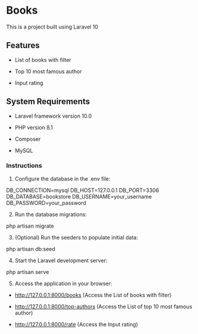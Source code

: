 # Books

This is a project built using Laravel 10


## Features

- List of books with filter

- Top 10 most famous author

- Input rating

## System Requirements

- Laravel framework version 10.0

- PHP version 8.1

- Composer

- MySQL

### Instructions

1. Configure the database in the .env file:

DB_CONNECTION=mysql
DB_HOST=127.0.0.1
DB_PORT=3306
DB_DATABASE=bookstore
DB_USERNAME=your_username
DB_PASSWORD=your_password

2. Run the database migrations:

php artisan migrate

3. (Optional) Run the seeders to populate initial data:

php artisan db:seed

4. Start the Laravel development server:

php artisan serve

5. Access the application in your browser:

- http://127.0.0.1:8000/books (Access the List of books with filter)

- http://127.0.0.1:8000/top-authors (Access the List of top 10 most famous author)

- http://127.0.0.1:8000/rate (Access the Input rating)



